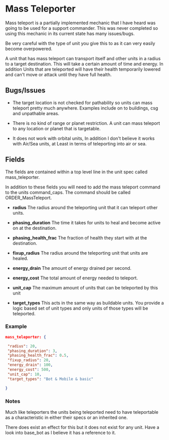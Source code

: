 # Mass Teleporter

Mass teleport is a partially implemented mechanic that I have heard was going to be used for a support commander. This was never completed so using this mechanic in its current state has many issues/bugs.

Be very careful with the type of unit you give this to as it can very easily become overpowered.

A unit that has mass teleport can transport itself and other units in a radius to a target destination. This will take a certain amount of time and energy. In addition Units that are teleported will have their health temporarily lowered and can't move or attack until they have full health.

## Bugs/Issues

- The target location is not checked for pathability so units can mass teleport pretty much anywhere. Examples include on to buildings, csg and unpathable areas.

- There is no kind of range or planet restriction. A unit can mass teleport to any location or planet that is targetable.

- It does not work with orbital units, In addition I don't believe it works with Air/Sea units, at Least in terms of teleporting into air or sea.

## Fields

The fields are contained within a top level line in the unit spec called mass_teleporter.

In addition to these fields you will need to add the mass teleport command to the units command_caps. The command should be called ORDER_MassTeleport.

- **radius** The radius around the teleporting unit that it can teleport other units.

- **phasing_duration** The time it takes for units to heal and become active on at the destination.

- **phasing_health_frac** The fraction of health they start with at the destination.

- **fixup_radius** The radius around the teleporting unit that units are healed.

- **energy_drain** The amount of energy drained per second.

- **energy_cost** The total amount of energy needed to teleport.

- **unit_cap**  The maximum amount of units that can be teleported by this unit

- **target_types** This acts in the same way as buildable units. You provide a logic based set of unit types and only units of those types will be teleported.

### Example

```json
mass_teleporter: {

 "radius": 20,
 "phasing_duration": 3,
 "phasing_health_frac": 0.5,
 "fixup_radius": 20,
 "energy_drain": 100,
 "energy_cost": 500,
 "unit_cap": 10,
 "target_types": "Bot & Mobile & basic"

}
```

### Notes

Much like teleporters the units being teleported need to have teleportable as a characteristic in either their specs or an inherited one.

There does exist an effect for this but it does not exist for any unit. Have a look into base_bot as I believe it has a reference to it.

